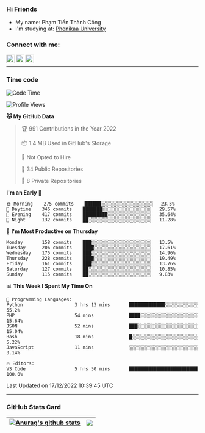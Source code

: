 ### Hi Friends

- My name: Phạm Tiến Thành Công
- I'm studying at: [Phenikaa University]


### Connect with me:
[<img align="left" alt="PhamTienThanhCong | Facebook" width="22px" src="https://upload.wikimedia.org/wikipedia/commons/thumb/1/16/Facebook-icon-1.png/640px-Facebook-icon-1.png" />][facebook]
[<img align="left" alt="PhamTienThanhCong | Zalo" width="22px" src="https://www.anphatpc.com.vn/template/anphat_2020v2/images/icon-zalo.jpg" />][zalo]
[<img align="left" alt="PhamTienThanhCong | LinkedIn" width="22px" src="https://cdn3.iconfinder.com/data/icons/inficons/512/linkedin.png" />][linkedin]

<br />

---

### Time code

<!--START_SECTION:waka-->
![Code Time](http://img.shields.io/badge/Code%20Time-805%20hrs%2024%20mins-blue)

![Profile Views](http://img.shields.io/badge/Profile%20Views-31-blue)

**🐱 My GitHub Data** 

> 🏆 991 Contributions in the Year 2022
 > 
> 📦 1.4 MB Used in GitHub's Storage 
 > 
> 🚫 Not Opted to Hire
 > 
> 📜 34 Public Repositories 
 > 
> 🔑 8 Private Repositories  
 > 
**I'm an Early 🐤** 

```text
🌞 Morning    275 commits    ██████░░░░░░░░░░░░░░░░░░░   23.5% 
🌆 Daytime    346 commits    ███████░░░░░░░░░░░░░░░░░░   29.57% 
🌃 Evening    417 commits    █████████░░░░░░░░░░░░░░░░   35.64% 
🌙 Night      132 commits    ██░░░░░░░░░░░░░░░░░░░░░░░   11.28%

```
📅 **I'm Most Productive on Thursday** 

```text
Monday       158 commits    ███░░░░░░░░░░░░░░░░░░░░░░   13.5% 
Tuesday      206 commits    ████░░░░░░░░░░░░░░░░░░░░░   17.61% 
Wednesday    175 commits    ███░░░░░░░░░░░░░░░░░░░░░░   14.96% 
Thursday     228 commits    ████░░░░░░░░░░░░░░░░░░░░░   19.49% 
Friday       161 commits    ███░░░░░░░░░░░░░░░░░░░░░░   13.76% 
Saturday     127 commits    ██░░░░░░░░░░░░░░░░░░░░░░░   10.85% 
Sunday       115 commits    ██░░░░░░░░░░░░░░░░░░░░░░░   9.83%

```


📊 **This Week I Spent My Time On** 

```text
💬 Programming Languages: 
Python                   3 hrs 13 mins       █████████████░░░░░░░░░░░░   55.2% 
PHP                      54 mins             ████░░░░░░░░░░░░░░░░░░░░░   15.64% 
JSON                     52 mins             ███░░░░░░░░░░░░░░░░░░░░░░   15.04% 
Bash                     18 mins             █░░░░░░░░░░░░░░░░░░░░░░░░   5.22% 
JavaScript               11 mins             ░░░░░░░░░░░░░░░░░░░░░░░░░   3.14%

🔥 Editors: 
VS Code                  5 hrs 50 mins       █████████████████████████   100.0%

```


 Last Updated on 17/12/2022 10:39:45 UTC
<!--END_SECTION:waka-->

---

### GitHub Stats Card

| <a href="https://github.com/phamtienthanhcong"><img align="center" src="https://github-readme-stats.vercel.app/api?username=PhamTienThanhCong&show_icons=true&include_all_commits=true&theme=buefy&hide_border=true&theme=ocean_dark" alt="Anurag's github stats" /></a> | <a href="https://github.com/phamtienthanhcong"><img align="center" src="https://github-readme-stats.vercel.app/api/top-langs/?username=PhamTienThanhCong&layout=compact&theme=buefy&hide_border=true&theme=ocean_dark" /></a> |
| ------------- | ------------- |

[Phenikaa University]: https://phenikaa-uni.edu.vn/vi
[facebook]: https://www.facebook.com/phamtienthanhcong
[linkedin]: https://linkedin.com/in/phamtienthanhcong
[zalo]: https://zalo.me/0396396332
[tiktok]: https://www.tiktok.com/@phamtienthanhcong
[web]: https://github.com/PhamTienThanhCong/web_dev
[min project]: https://github.com/PhamTienThanhCong/Project-Of-Web
[c and cpp]: https://github.com/PhamTienThanhCong/Code_C_and_Cpro
[python]: https://github.com/PhamTienThanhCong/Python_beginer
